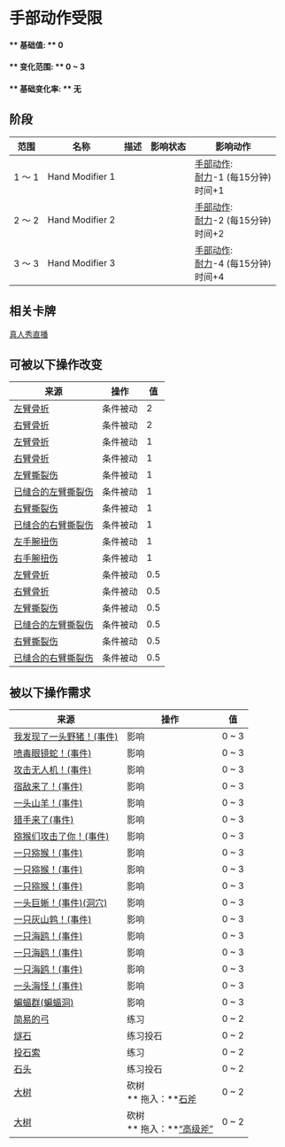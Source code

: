# 手部动作受限  
#### ** 基础值: ** 0   
#### ** 变化范围: ** 0 ~ 3  
#### ** 基础变化率: ** 无   
## 阶段  
范围  |  名称  |  描述  |  影响状态  |  影响动作  
----  |  ----  |  ----  |  ----  |  ----  
1 ～ 1  |  Hand Modifier 1  |    |    |  [手部动作](HandAction.md): <br>[耐力](Stamina.md)-1 (每15分钟)<br>时间+1  
2 ～ 2  |  Hand Modifier 2  |    |    |  [手部动作](HandAction.md): <br>[耐力](Stamina.md)-2 (每15分钟)<br>时间+2  
3 ～ 3  |  Hand Modifier 3  |    |    |  [手部动作](HandAction.md): <br>[耐力](Stamina.md)-4 (每15分钟)<br>时间+4  
## 相关卡牌  
[真人秀直播](TV_Lives.md)  
## 可被以下操作改变  
来源  |  操作  |  值  
----  |  ----  |  ----  
[左臂骨折](W_ArmFractureL.md)  |  条件被动  |  2  
[右臂骨折](W_ArmFractureR.md)  |  条件被动  |  2  
[左臂骨折](W_ArmFractureL.md)  |  条件被动  |  1  
[右臂骨折](W_ArmFractureR.md)  |  条件被动  |  1  
[左臂撕裂伤](W_ArmLacerationL.md)  |  条件被动  |  1  
[已缝合的左臂撕裂伤](W_ArmLacerationLStitched.md)  |  条件被动  |  1  
[右臂撕裂伤](W_ArmLacerationR.md)  |  条件被动  |  1  
[已缝合的右臂撕裂伤](W_ArmLacerationRStitched.md)  |  条件被动  |  1  
[左手腕扭伤](W_ArmSprainedL.md)  |  条件被动  |  1  
[右手腕扭伤](W_ArmSprainedR.md)  |  条件被动  |  1  
[左臂骨折](W_ArmFractureL.md)  |  条件被动  |  0.5  
[右臂骨折](W_ArmFractureR.md)  |  条件被动  |  0.5  
[左臂撕裂伤](W_ArmLacerationL.md)  |  条件被动  |  0.5  
[已缝合的左臂撕裂伤](W_ArmLacerationLStitched.md)  |  条件被动  |  0.5  
[右臂撕裂伤](W_ArmLacerationR.md)  |  条件被动  |  0.5  
[已缝合的右臂撕裂伤](W_ArmLacerationRStitched.md)  |  条件被动  |  0.5  
## 被以下操作需求  
来源  |  操作  |  值  
----  |  ----  |  ----  
[我发现了一头野猪！(事件)](Event_BoarFight.md)  |  影响  |  0 ~ 3  
[喷毒眼镜蛇！(事件)](Event_CobraFight.md)  |  影响  |  0 ~ 3  
[攻击无人机！(事件)](Event_DroneFight.md)  |  影响  |  0 ~ 3  
[宿敌来了！(事件)](Event_EnemyFight.md)  |  影响  |  0 ~ 3  
[一头山羊！(事件)](Event_GoatFight.md)  |  影响  |  0 ~ 3  
[猎手来了(事件)](Event_HunterFight.md)  |  影响  |  0 ~ 3  
[猕猴们攻击了你！(事件)](Event_MacaqueDenFight.md)  |  影响  |  0 ~ 3  
[一只猕猴！(事件)](Event_MacaqueFight.md)  |  影响  |  0 ~ 3  
[一只猕猴！(事件)](Event_MacaqueFightRaid.md)  |  影响  |  0 ~ 3  
[一只猕猴！(事件)](Event_MacaqueUndeadFight.md)  |  影响  |  0 ~ 3  
[一头巨蜥！(事件)(洞穴)](Event_MonitorFight.md)  |  影响  |  0 ~ 3  
[一只灰山鹑！(事件)](Event_PartridgeFight.md)  |  影响  |  0 ~ 3  
[一只海鸥！(事件)](Event_SeagullFight.md)  |  影响  |  0 ~ 3  
[一只海鸥！(事件)](Event_SeagullRaid.md)  |  影响  |  0 ~ 3  
[一只海鸥！(事件)](Event_SeagullRaidCrop.md)  |  影响  |  0 ~ 3  
[一头海怪！(事件)](Event_SeahoundFight.md)  |  影响  |  0 ~ 3  
[蝙蝠群(蝙蝠洞)](BatColony.md)  |  影响  |  0 ~ 3  
[简易的弓](BowRustic.md)  |  练习  |  0 ~ 2  
[燧石](Flint.md)  |  练习投石  |  0 ~ 2  
[投石索](Sling.md)  |  练习  |  0 ~ 2  
[石头](Stone.md)  |  练习投石  |  0 ~ 2  
[大树](LargeTree.md)  |  砍树<br>** 拖入：**[石斧](StoneAxe.md)  |  0 ~ 2  
[大树](LargeTree.md)  |  砍树<br>** 拖入：**[“高级斧”](tag_AxeAdv.md)  |  0 ~ 2  


<script>document.title="手部动作受限 - 卡牌生存百科 Card Survival Wiki";</script>